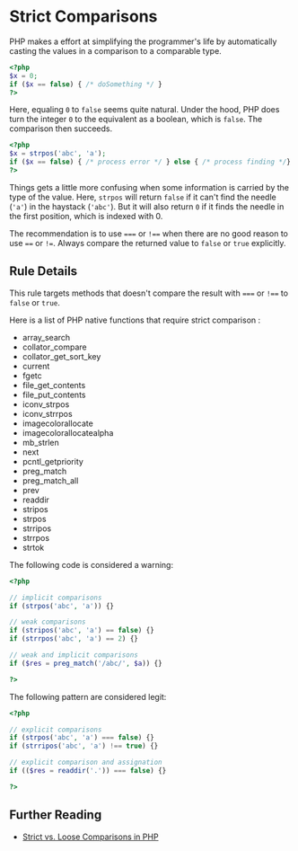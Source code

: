 <!-- Good Practices -->
# Strict Comparisons

PHP makes a effort at simplifying the programmer's life by automatically casting the values in a comparison to a comparable type. 

```php
<?php
$x = 0;
if ($x == false) { /* doSomething */ }
?>
```

Here, equaling `0` to `false` seems quite natural. Under the hood, PHP does turn the integer `0` to the equivalent as a boolean, which is `false`. The comparison then succeeds. 

```php
<?php
$x = strpos('abc', 'a');
if ($x == false) { /* process error */ } else { /* process finding */}
?>
```
Things gets a little more confusing when some information is carried by the type of the value. Here, `strpos` will return `false` if it can't find the needle (`'a'`) in the haystack (`'abc'`). But it will also return `0` if it finds the needle in the first position, which is indexed with 0. 

The recommendation is to use `===` or `!==` when there are no good reason to use `==` or `!=`. Always compare the returned value to `false` or `true` explicitly.

## Rule Details

This rule targets methods that doesn't compare the result with `===` or `!==` to  `false` or `true`.

Here is a list of PHP native functions that require strict comparison : 

* array\_search
* collator\_compare
* collator\_get\_sort\_key
* current
* fgetc
* file\_get\_contents
* file\_put\_contents
* iconv\_strpos
* iconv\_strrpos
* imagecolorallocate
* imagecolorallocatealpha
* mb\_strlen
* next
* pcntl\_getpriority
* preg\_match
* preg\_match\_all
* prev
* readdir
* stripos
* strpos
* strripos
* strrpos
* strtok

The following code is considered a warning:

```php
<?php

// implicit comparisons
if (strpos('abc', 'a')) {}

// weak comparisons
if (stripos('abc', 'a') == false) {}
if (strrpos('abc', 'a') == 2) {}

// weak and implicit comparisons
if ($res = preg_match('/abc/', $a)) {}

?>
```

The following pattern are considered legit:

```php
<?php

// explicit comparisons
if (strpos('abc', 'a') === false) {}
if (strripos('abc', 'a') !== true) {}

// explicit comparison and assignation
if (($res = readdir('.')) === false) {}

?>
```

<!--
## When Not To Use It

-->

## Further Reading
* [Strict vs. Loose Comparisons in PHP](http://www.copterlabs.com/blog/strict-vs-loose-comparisons-in-php/)
